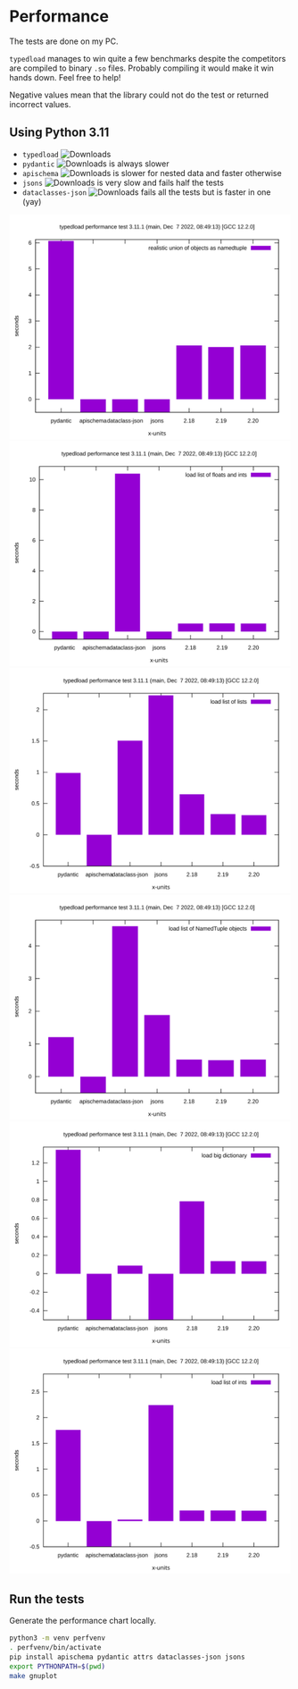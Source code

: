 Performance
===========

The tests are done on my PC.

`typedload` manages to win quite a few benchmarks despite the competitors are compiled to binary `.so` files. Probably compiling it would make it win hands down. Feel free to help!

Negative values mean that the library could not do the test or returned incorrect values.

Using Python 3.11
-----------------

* `typedload` ![Downloads](https://pepy.tech/badge/typedload)
* `pydantic` ![Downloads](https://pepy.tech/badge/pydantic) is always slower
* `apischema` ![Downloads](https://pepy.tech/badge/apischema) is slower for nested data and faster otherwise
* `jsons` ![Downloads](https://pepy.tech/badge/jsons) is very slow and fails half the tests
* `dataclasses-json` ![Downloads](https://pepy.tech/badge/dataclasses-json) fails all the tests but is faster in one (yay)

![performance chart](3.11_realistic_union_of_objects_as_namedtuple.svg "Title")
![performance chart](3.11_load_list_of_floats_and_ints.svg "Title")
![performance chart](3.11_load_list_of_lists.svg "Title")
![performance chart](3.11_load_list_of_NamedTuple_objects.svg "Title")
![performance chart](3.11_load_big_dictionary.svg "Title")
![performance chart](3.11_load_list_of_ints.svg "Title")


Run the tests
-------------

Generate the performance chart locally.

```bash
python3 -m venv perfvenv
. perfvenv/bin/activate
pip install apischema pydantic attrs dataclasses-json jsons
export PYTHONPATH=$(pwd)
make gnuplot
```
